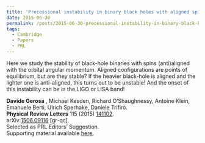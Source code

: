 ```yaml
---
title: 'Precessional instability in binary black holes with aligned spins'
date: 2015-06-30
permalink: /posts/2015-06-30-precessional-instability-in-binary-black-holes-with-aligned-spins
tags:
  - Cambridge
  - Papers
  - PRL
---
```


Here we study the stability of black-hole binaries with spins (anti)aligned with the orbital angular momentum. Aligned configurations are points of equilibrium, but are they stable? If the heavier black-hole is aligned and the lighter one is anti-aligned, this turns out to be unstable! And the onset of this instability can be in the LIGO or LISA band!

**Davide Gerosa** , Michael Kesden, Richard O’Shaughnessy, Antoine Klein, Emanuele Berti, Ulrich Sperhake, Daniele Trifirò.  
**Physical Review Letters** 115 (2015) [141102](<http://journals.aps.org/prl/abstract/10.1103/PhysRevLett.115.141102>).  
arXiv:[1506.09116](<http://arxiv.org/abs/arXiv:1506.09116>) [gr-qc].  
Selected as PRL Editors’ Suggestion.  
Supporting material available [here](<../../../../../index.html?p=224>).

